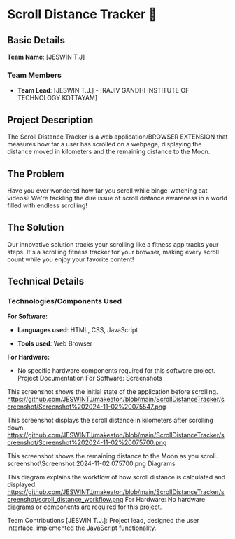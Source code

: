 # Scroll Distance Tracker 🎯

## Basic Details
**Team Name**: [JESWIN T.J]  
### Team Members
- **Team Lead**: [JESWIN T.J.] - [RAJIV GANDHI INSTITUTE OF TECHNOLOGY KOTTAYAM]


## Project Description
The Scroll Distance Tracker is a web application/BROWSER EXTENSION that measures how far a user has scrolled on a webpage, displaying the distance moved in kilometers and the remaining distance to the Moon.

## The Problem 
Have you ever wondered how far you scroll while binge-watching cat videos? We're tackling the dire issue of scroll distance awareness in a world filled with endless scrolling!

## The Solution 
Our innovative solution tracks your scrolling like a fitness app tracks your steps. It's a scrolling fitness tracker for your browser, making every scroll count while you enjoy your favorite content!

## Technical Details
### Technologies/Components Used
**For Software:**
- **Languages used**: HTML, CSS, JavaScript

- **Tools used**: Web Browser

**For Hardware:**
- No specific hardware components required for this software project.
Project Documentation
For Software:
Screenshots

This screenshot shows the initial state of the application before scrolling.
https://github.com/JESWINTJ/makeaton/blob/main/ScrollDistanceTracker/screenshot/Screenshot%202024-11-02%20075547.png

This screenshot displays the scroll distance in kilometers after scrolling down.
https://github.com/JESWINTJ/makeaton/blob/main/ScrollDistanceTracker/screenshot/Screenshot%202024-11-02%20075700.png

This screenshot shows the remaining distance to the Moon as you scroll.
screenshot\Screenshot 2024-11-02 075700.png
Diagrams

This diagram explains the workflow of how scroll distance is calculated and displayed.
https://github.com/JESWINTJ/makeaton/blob/main/ScrollDistanceTracker/screenshot/scroll_distance_workflow.png
For Hardware:
No hardware diagrams or components are required for this project.


Team Contributions
[JESWIN T.J.]: Project lead, designed the user interface, implemented the JavaScript functionality.
